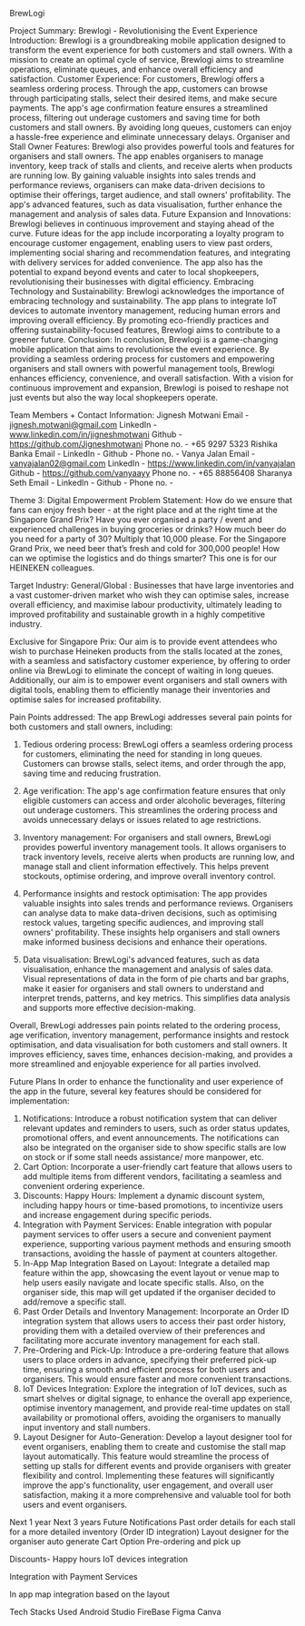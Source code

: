 BrewLogi

Project Summary: Brewlogi - Revolutionising the Event Experience
Introduction:
Brewlogi is a groundbreaking mobile application designed to transform the event experience for both customers and stall owners. With a mission to create an optimal cycle of service, Brewlogi aims to streamline operations, eliminate queues, and enhance overall efficiency and satisfaction.
Customer Experience:
For customers, Brewlogi offers a seamless ordering process. Through the app, customers can browse through participating stalls, select their desired items, and make secure payments. The app's age confirmation feature ensures a streamlined process, filtering out underage customers and saving time for both customers and stall owners. By avoiding long queues, customers can enjoy a hassle-free experience and eliminate unnecessary delays.
Organiser and Stall Owner Features:
Brewlogi also provides powerful tools and features for organisers and stall owners. The app enables organisers to manage inventory, keep track of stalls and clients, and receive alerts when products are running low. By gaining valuable insights into sales trends and performance reviews, organisers can make data-driven decisions to optimise their offerings, target audience, and stall owners' profitability. The app's advanced features, such as data visualisation, further enhance the management and analysis of sales data.
Future Expansion and Innovations:
Brewlogi believes in continuous improvement and staying ahead of the curve. Future ideas for the app include incorporating a loyalty program to encourage customer engagement, enabling users to view past orders, implementing social sharing and recommendation features, and integrating with delivery services for added convenience. The app also has the potential to expand beyond events and cater to local shopkeepers, revolutionising their businesses with digital efficiency.
Embracing Technology and Sustainability:
Brewlogi acknowledges the importance of embracing technology and sustainability. The app plans to integrate IoT devices to automate inventory management, reducing human errors and improving overall efficiency. By promoting eco-friendly practices and offering sustainability-focused features, Brewlogi aims to contribute to a greener future.
Conclusion:
In conclusion, Brewlogi is a game-changing mobile application that aims to revolutionise the event experience. By providing a seamless ordering process for customers and empowering organisers and stall owners with powerful management tools, Brewlogi enhances efficiency, convenience, and overall satisfaction. With a vision for continuous improvement and expansion, Brewlogi is poised to reshape not just events but also the way local shopkeepers operate.




Team Members + Contact Information:
Jignesh Motwani
Email - jignesh.motwani@gmail.com
LinkedIn - www.linkedin.com/in/jigneshmotwani
Github - https://github.com/Jigneshmotwani
Phone no. - +65 9297 5323
Rishika Banka
Email - 
LinkedIn - 
Github - 
Phone no. - 
Vanya Jalan
Email - vanyajalan02@gmail.com
LinkedIn - https://www.linkedin.com/in/vanyajalan
Github - https://github.com/vanyaayy
Phone no. - +65 88856408
Sharanya Seth
Email - 
LinkedIn - 
Github - 
Phone no. - 






Theme 3: Digital Empowerment
Problem Statement:
How do we ensure that fans can enjoy fresh beer - at the right place and at the right time at the Singapore Grand Prix? Have you ever organised a party / event and experienced challenges in buying groceries or drinks? How much beer do you need for a party of 30? Multiply that 10,000 please. For the Singapore Grand Prix, we need beer that’s fresh and cold for 300,000 people! How can we optimise the logistics and do things smarter? This one is for our HEINEKEN colleagues.

Target Industry: 
General/Global : 
Businesses that have large inventories and a vast customer-driven market who wish they can optimise sales, increase overall efficiency, and maximise labour productivity, ultimately leading to improved profitability and sustainable growth in a highly competitive industry.

Exclusive for Singapore Prix: 
Our aim is to provide event attendees who wish to purchase Heineken products from the stalls located at the zones, with a seamless and satisfactory customer experience, by offering to order online via BrewLogi to eliminate the concept of waiting in long queues.
Additionally, our aim is to empower event organisers and stall owners with digital tools, enabling them to efficiently manage their inventories and optimise sales for increased profitability.

Pain Points addressed: 
The app BrewLogi addresses several pain points for both customers and stall owners, including:

1. Tedious ordering process: BrewLogi offers a seamless ordering process for customers, eliminating the need for standing in long queues. Customers can browse stalls, select items, and order through the app, saving time and reducing frustration.

2. Age verification: The app's age confirmation feature ensures that only eligible customers can access and order alcoholic beverages, filtering out underage customers. This streamlines the ordering process and avoids unnecessary delays or issues related to age restrictions.

3. Inventory management: For organisers and stall owners, BrewLogi provides powerful inventory management tools. It allows organisers to track inventory levels, receive alerts when products are running low, and manage stall and client information effectively. This helps prevent stockouts, optimise ordering, and improve overall inventory control.

4. Performance insights and restock optimisation: The app provides valuable insights into sales trends and performance reviews. Organisers can analyse data to make data-driven decisions, such as optimising restock values, targeting specific audiences, and improving stall owners' profitability. These insights help organisers and stall owners make informed business decisions and enhance their operations.

5. Data visualisation: BrewLogi's advanced features, such as data visualisation, enhance the management and analysis of sales data. Visual representations of data in the form of pie charts and bar graphs, make it easier for organisers and stall owners to understand and interpret trends, patterns, and key metrics. This simplifies data analysis and supports more effective decision-making.

Overall, BrewLogi addresses pain points related to the ordering process, age verification, inventory management, performance insights and restock optimisation, and data visualisation for both customers and stall owners. It improves efficiency, saves time, enhances decision-making, and provides a more streamlined and enjoyable experience for all parties involved.

Future Plans
In order to enhance the functionality and user experience of the app in the future, several key features should be considered for implementation:
1. Notifications: Introduce a robust notification system that can deliver relevant updates and reminders to users, such as order status updates, promotional offers, and event announcements. The notifications can also be integrated on the organiser side to show specific stalls are low on stock or if some stall needs assistance/ more manpower, etc.
2. Cart Option: Incorporate a user-friendly cart feature that allows users to add multiple items from different vendors, facilitating a seamless and convenient ordering experience.
3. Discounts: Happy Hours: Implement a dynamic discount system, including happy hours or time-based promotions, to incentivize users and increase engagement during specific periods.
4. Integration with Payment Services: Enable integration with popular payment services to offer users a secure and convenient payment experience, supporting various payment methods and ensuring smooth transactions, avoiding the hassle of payment at counters altogether.
5. In-App Map Integration Based on Layout: Integrate a detailed map feature within the app, showcasing the event layout or venue map to help users easily navigate and locate specific stalls. Also, on the organiser side, this map will get updated if the organiser decided to add/remove a specific stall.
6. Past Order Details and Inventory Management: Incorporate an Order ID integration system that allows users to access their past order history, providing them with a detailed overview of their preferences and facilitating more accurate inventory management for each stall.
7. Pre-Ordering and Pick-Up: Introduce a pre-ordering feature that allows users to place orders in advance, specifying their preferred pick-up time, ensuring a smooth and efficient process for both users and organisers. This would ensure faster and more convenient transactions.
8. IoT Devices Integration: Explore the integration of IoT devices, such as smart shelves or digital signage, to enhance the overall app experience, optimise inventory management, and provide real-time updates on stall availability or promotional offers, avoiding the organisers to manually input inventory and stall numbers.
9. Layout Designer for Auto-Generation: Develop a layout designer tool for event organisers, enabling them to create and customise the stall map layout automatically. This feature would streamline the process of setting up stalls for different events and provide organisers with greater flexibility and control.
Implementing these features will significantly improve the app's functionality, user engagement, and overall user satisfaction, making it a more comprehensive and valuable tool for both users and event organisers.

Next 1 year
Next 3 years
Future
Notifications 
Past order details for each stall for a more detailed inventory (Order ID integration)
Layout designer for the organiser auto generate
Cart Option
Pre-ordering and pick up


Discounts- Happy hours
IoT devices integration


Integration with Payment Services




In app map integration based on the layout







Tech Stacks Used
Android Studio
FireBase
Figma
Canva

